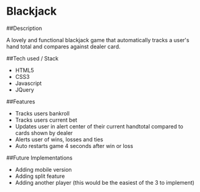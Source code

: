 # Blackjack

##Description

A lovely and functional blackjack game that automatically tracks a user's hand total and compares against dealer card. 


##Tech used / Stack

- HTML5
- CSS3
- Javascript
- JQuery

##Features

- Tracks users bankroll
- Tracks users current bet
- Updates user in alert center of their current handtotal compared to cards shown by dealer
- Alerts user of wins, losses and ties
- Auto restarts game 4 seconds after win or loss

##Future Implementations

- Adding mobile version
- Adding split feature
- Adding another player (this would be the easiest of the 3 to implement)